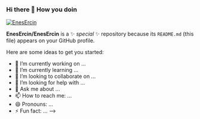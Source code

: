 ### Hi there 👋 How you doin

[![EnesErcin](https://github-readme-stats.vercel.app/api/top-langs/?username=EnesErcin&theme=noctis_minimus&count_private=true&hide=jupyter%20notebook,shell,stata,batchfile,tcl,forth)](https://github.com/EnesErcin/github-readme-stats)


**EnesErcin/EnesErcin** is a ✨ _special_ ✨ repository because its `README.md` (this file) appears on your GitHub profile.

Here are some ideas to get you started:

- 🔭 I’m currently working on ...
- 🌱 I’m currently learning ...
- 👯 I’m looking to collaborate on ...
- 🤔 I’m looking for help with ...
- 💬 Ask me about ...
- 📫 How to reach me: ...
- 😄 Pronouns: ...
- ⚡ Fun fact: ...
-->
